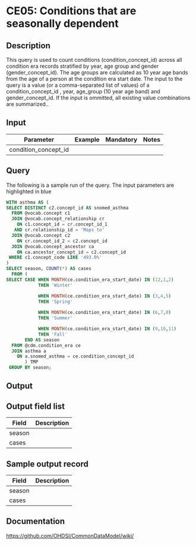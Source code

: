 <!---
Group:condition era
Name:CE05 Conditions that are seasonally dependent
Author:Patrick Ryan
CDM Version: 5.0
-->

# CE05: Conditions that are seasonally dependent

## Description
This query is used to count conditions (condition_concept_id) across all condition era records stratified by year, age group and gender (gender_concept_id). The age groups are calculated as 10 year age bands from the age of a person at the condition era start date. The input to the query is a value (or a comma-separated list of values) of a condition_concept_id , year, age_group (10 year age band) and gender_concept_id. If the input is ommitted, all existing value combinations are summarized..

## Input

|  Parameter |  Example |  Mandatory |  Notes |
| --- | --- | --- | --- |
| condition_concept_id |   |   |   |

## Query
The following is a sample run of the query. The input parameters are highlighted in blue

```sql
WITH asthma AS (
SELECT DISTINCT c2.concept_id AS snomed_asthma
  FROM @vocab.concept c1 
  JOIN @vocab.concept_relationship cr 
    ON c1.concept_id = cr.concept_id_1 
   AND cr.relationship_id = 'Maps to'
  JOIN @vocab.concept c2 
    ON cr.concept_id_2 = c2.concept_id
  JOIN @vocab.concept_ancestor ca
    ON ca.ancestor_concept_id = c2.concept_id   
 WHERE c1.concept_code LIKE '493.0%'
)
SELECT season, COUNT(*) AS cases
  FROM ( 
SELECT CASE WHEN MONTH(ce.condition_era_start_date) IN (12,1,2) 
            THEN 'Winter'

	        WHEN MONTH(ce.condition_era_start_date) IN (3,4,5) 
            THEN 'Spring'
	
	        WHEN MONTH(ce.condition_era_start_date) IN (6,7,8) 
            THEN 'Summer'

	        WHEN MONTH(ce.condition_era_start_date) IN (9,10,11) 
            THEN 'Fall'
       END AS season
  FROM @cdm.condition_era ce
  JOIN asthma a
    ON a.snomed_asthma = ce.condition_concept_id
       ) TMP
 GROUP BY season;
```

## Output

## Output field list

|  Field |  Description |
| --- | --- |
| season |   |
| cases |   |

## Sample output record

|  Field |  Description |
| --- | --- |
| season |   |
| cases |   |

## Documentation
https://github.com/OHDSI/CommonDataModel/wiki/
